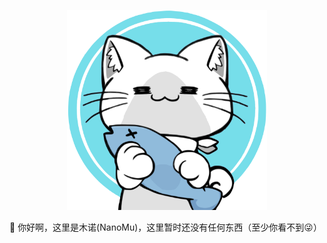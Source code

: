 <p align="center">
<img src="./assets/avatar.svg" width="320px" />
</p>

:wave: 你好啊，这里是木诺(NanoMu)，这里暂时还没有任何东西（至少你看不到:stuck_out_tongue_winking_eye:）

<!--
**Nano-Mu/Nano-Mu** is a ✨ _special_ ✨ repository because its `README.md` (this file) appears on your GitHub profile.

Here are some ideas to get you started:

- 🔭 I’m currently working on ...
- 🌱 I’m currently learning ...
- 👯 I’m looking to collaborate on ...
- 🤔 I’m looking for help with ...
- 💬 Ask me about ...
- 📫 How to reach me: ...
- 😄 Pronouns: ...
- ⚡ Fun fact: ...
-->
